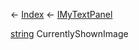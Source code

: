 ← [Index](Api-Index) ← [IMyTextPanel](Sandbox.ModAPI.Ingame.IMyTextPanel)

[string](System.String) CurrentlyShownImage